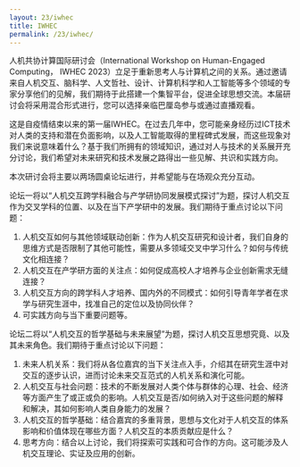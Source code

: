```yaml
---
layout: 23/iwhec
title: IWHEC
permalink: /23/iwhec/
---
```

人机共协计算国际研讨会（International Workshop on Human-Engaged Computing， IWHEC 2023）立足于重新思考人与计算机之间的关系。通过邀请来自人机交互、脑科学、人文哲社、设计、计算机科学和人工智能等多个领域的专家分享他们的见解，我们期待于此搭建一个集智平台，促进全球思想交流。本届研讨会将采用混合形式进行，您可以选择亲临巴厘岛参与或通过直播观看。

这是自疫情结束以来的第一届IWHEC。在过去几年中，您可能亲身经历过ICT技术对人类的支持和潜在负面影响，以及人工智能取得的里程碑式发展，而这些现象对我们来说意味着什么？基于我们所拥有的领域知识，通过对人与技术的关系展开充分讨论，我们希望对未来研究和技术发展之路得出一些见解、共识和实践方向。

本次研讨会将主要以两场圆桌论坛进行，并希望能与在场观众充分互动。

论坛一将以“人机交互跨学科融合与产学研协同发展模式探讨”为题，探讨人机交互作为交叉学科的位置、以及在当下产学研中的发展。我们期待于重点讨论以下问题：

1. 人机交互如何与其他领域联动创新：作为人机交互研究和设计者，我们自身的思维方式是否限制了其他可能性，需要从多领域交叉中学习什么？如何与传统文化相连接？
2. 人机交互在产学研方面的关注点：如何促成高校人才培养与企业创新需求无缝连接？
3. 人机交互方向的跨学科人才培养、国内外的不同模式：如何引导青年学者在求学与研究生涯中，找准自己的定位以及协同伙伴？
4. 可实践方向与当下重要问题等。

论坛二将以“人机交互的哲学基础与未来展望”为题，探讨人机交互思想究竟、以及其未来角色。我们期待于重点讨论以下问题：

1. 未来人机关系：我们将从各位嘉宾的当下关注点入手，介绍其在研究生涯中对交互的逐步认识，进而讨论未来交互范式的人机关系和演化可能。
2. 人机交互与社会问题：技术的不断发展对人类个体与群体的心理、社会、经济等方面产生了或正或负的影响。人机交互是否/如何纳入对于这些问题的解释和解决，其如何影响人类自身能力的发展？
3. 人机交互的哲学基础：结合嘉宾的多重背景，思想与文化对于人机交互的体系影响和价值体现在哪些方面？人机交互的本质贡献应是什么？
4. 思考方向：结合以上讨论，我们将探索可实践和可合作的方向。这可能涉及人机交互理论、实证及应用的创新。

